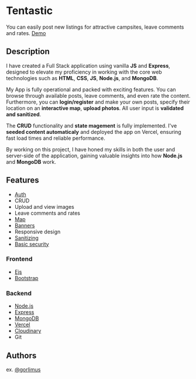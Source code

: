 # Tentastic

You can easily post new listings for attractive campsites, leave comments and rates. [Demo](https://my-camp-lm8f3fxfs-gorlimus.vercel.app/)

## Description

I have created a Full Stack application using vanilla **JS** and **Express**, designed to elevate my proficiency in working with the core web technologies such as **HTML**, **CSS**, **JS**, **Node.js**, and **MongoDB**.

My App is fully operational and packed with exciting features. You can browse through available posts, leave comments, and even rate the content. Furthermore, you can **login/register** and make your own posts, specify their location on an **interactive map**, **upload photos**. All user input is **validated and sanitized**.

The **CRUD** functionality and **state magement** is fully implemented. I've **seeded content automaticaly** and deployed the app on Vercel, ensuring fast load times and reliable performance.

By working on this project, I have honed my skills in both the user and server-side of the application, gaining valuable insights into how **Node.js** and **MongoDB** work.

## Features

- [Auth](https://www.npmjs.com/package/express-session)
- CRUD
- Upload and view images
- Leave comments and rates
- [Map](https://www.mapbox.com/)
- [Banners](https://www.npmjs.com/package/connect-flash)
- Responsive design
- [Sanitizing](https://www.npmjs.com/package/express-mongo-sanitize)
- [Basic security](https://www.npmjs.com/package/helmet)

### Frontend

- [Ejs](https://ejs.co/)
- [Bootstrap](https://getbootstrap.com/)

### Backend

- [Node.js](https://nodejs.org/en/)
- [Express](https://www.npmjs.com/package/express)
- [MongoDB](https://firebase.google.com/)
- [Vercel](https://vercel.com/)
- [Cloudinary](https://cloudinary.com/)
- Git

## Authors

ex. [@gorlimus](https://www.linkedin.com/in/gorlimus/)
